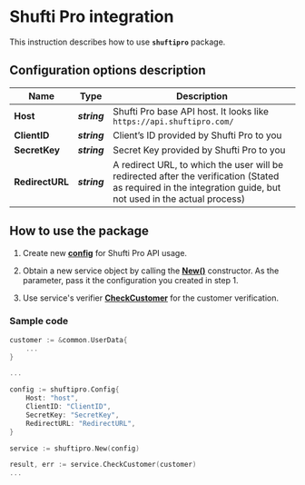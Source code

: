 # Shufti Pro integration

This instruction describes how to use **`shuftipro`** package.

## Configuration options description

| **Name**        | **Type**     | **Description**                                                      |
| --------------- | ------------ | -------------------------------------------------------------------- |
| **Host**        | _**string**_ | Shufti Pro base API host. It looks like `https://api.shuftipro.com/` |
| **ClientID**    | _**string**_ | Client’s ID provided by Shufti Pro to you                            |
| **SecretKey**   | _**string**_ | Secret Key provided by Shufti Pro to you                             |
| **RedirectURL** | _**string**_ | A redirect URL, to which the user will be redirected after the verification (Stated as required in the integration guide, but not used in the actual process) |

## How to use the package

1) Create new [**config**](verification/contract.go#L3) for Shufti Pro API usage.

2) Obtain a new service object by calling the [**New()**](service.go#L15) constructor. As the parameter, pass it the configuration you created in step 1.

3) Use service's verifier [**CheckCustomer**](service.go#L22) for the customer verification.

### Sample code

```go
customer := &common.UserData{
    ...
}

...

config := shuftipro.Config{
    Host: "host",
    ClientID: "ClientID",
    SecretKey: "SecretKey",
    RedirectURL: "RedirectURL",
}

service := shuftipro.New(config)

result, err := service.CheckCustomer(customer)
...
```
